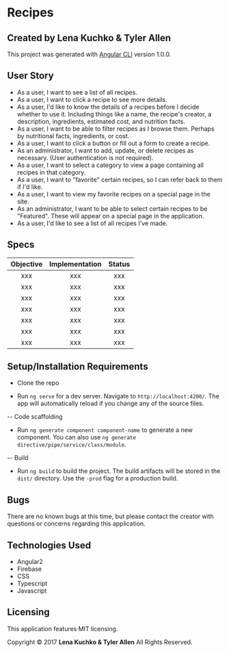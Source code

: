 # Recipes

## Created by Lena Kuchko & Tyler Allen
This project was generated with [Angular CLI](https://github.com/angular/angular-cli) version 1.0.0.


## User Story

* As a user, I want to see a list of all recipes.
* As a user, I want to click a recipe to see more details.
* As a user, I'd like to know the details of a recipes before I decide whether to use it. Including things like a name, the recipe's creator, a description, ingredients, estimated cost, and nutrition facts.
* As a user, I want to be able to filter recipes as I browse them. Perhaps by nutritional facts, ingredients, or cost.
* As a user, I want to click a button or fill out a form to create a recipe.
* As an administrator, I want to add, update, or delete recipes as necessary. (User authentication is not required).
* As a user, I want to select a category to view a page containing all recipes in that category.
* As a user, I want to "favorite" certain recipes, so I can refer back to them if I'd like.
* As a user, I want to view my favorite recipes on a special page in the site.
* As an administrator, I want to be able to select certain recipes to be "Featured". These will appear on a special page in the application.
* As a user, I'd like to see a list of all recipes I've made.


## Specs

| Objective | Implementation | Status |
|:-------------:|:-------------:|:-------------:|
| xxx | xxx | xxx |
| xxx | xxx | xxx |
| xxx | xxx | xxx |
| xxx | xxx | xxx |
| xxx | xxx | xxx |
| xxx | xxx | xxx |
| xxx | xxx | xxx |


## Setup/Installation Requirements

  * Clone the repo


  * Run `ng serve` for a dev server. Navigate to `http://localhost:4200/`. The app will automatically reload if you change any of the source files.

  -- Code scaffolding

  * Run `ng generate component component-name` to generate a new component. You can also use `ng generate directive/pipe/service/class/module`.

  -- Build

  * Run `ng build` to build the project. The build artifacts will be stored in the `dist/` directory. Use the `-prod` flag for a production build.


## Bugs
There are no known bugs at this time, but please contact the creator with questions or concerns regarding this application.


## Technologies Used

  * Angular2
  * Firebase
  * CSS
  * Typescript
  * Javascript


## Licensing
This application features MIT licensing.

Copyright &copy; 2017 **Lena Kuchko & Tyler Allen** All Rights Reserved.
